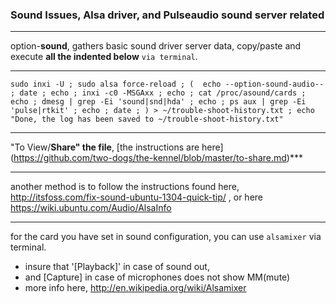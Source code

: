 ### Sound Issues, Alsa driver, and Pulseaudio sound server related
***
option-**sound**, gathers basic sound driver server data, copy/paste and execute **all the indented below** `via terminal`.
***
`
sudo inxi -U ;
sudo alsa force-reload ;
( 
  echo --option-sound-audio-- ;
  date ;
  echo ;
  inxi -c0 -MSGAxx ;
  echo ;
  cat /proc/asound/cards ;
  echo ;
  dmesg | grep -Ei 'sound|snd|hda' ;
  echo ;
  ps aux | grep -Ei 'pulse|rtkit' ;
  echo ;
  date ;
) > ~/trouble-shoot-history.txt ;
 echo "Done, the log has been saved to ~/trouble-shoot-history.txt" 
 `
***
"To View/**Share" the file**, [the instructions are here] (https://github.com/two-dogs/the-kennel/blob/master/to-share.md)***
***
another method is to follow the instructions found here, http://itsfoss.com/fix-sound-ubuntu-1304-quick-tip/ , or here https://wiki.ubuntu.com/Audio/AlsaInfo
***
for the card you have set in sound configuration, you can use `alsamixer` via terminal.

* insure that '[Playback]' in case of sound out,
* and [Capture] in case of microphones does not show MM(mute)
* more info here, http://en.wikipedia.org/wiki/Alsamixer
